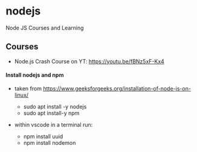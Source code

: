 # nodejs
Node JS Courses and Learning

## Courses
- Node.js Crash Course on YT: https://youtu.be/fBNz5xF-Kx4

#### Install nodejs and npm
- taken from https://www.geeksforgeeks.org/installation-of-node-js-on-linux/
  - sudo apt install -y nodejs
  - sudo apt install-y npm

- within vscode in a terminal run:
  - npm install uuid
  - npm install nodemon

